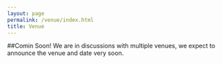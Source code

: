 ```yaml
---
layout: page
permalink: /venue/index.html
title: Venue
---
```


##Comin Soon!
We are in discussions with multiple venues, we expect to announce the venue and date very soon.
